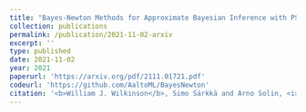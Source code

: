 ```yaml
---
title: "Bayes-Newton Methods for Approximate Bayesian Inference with PSD Guarantees"
collection: publications
permalink: /publication/2021-11-02-arxiv
excerpt: ''
type: published
date: 2021-11-02
year: 2021
paperurl: 'https://arxiv.org/pdf/2111.01721.pdf'
codeurl: 'https://github.com/AaltoML/BayesNewton'
citation: '<b>William J. Wilkinson</b>, Simo Särkkä and Arno Solin, <i>Bayes-Newton Methods for Approximate Bayesian Inference with PSD Guarantees</i>, arXiv preprint arXiv:2111.01721 <b>2021</b>.'
---
```

